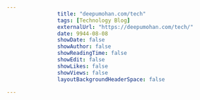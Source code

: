 ---
                title: "deepumohan.com/tech"
                tags: [Technology Blog]
                externalUrl: "https://deepumohan.com/tech/"
                date: 9944-08-08
                showDate: false
                showAuthor: false
                showReadingTime: false
                showEdit: false
                showLikes: false
                showViews: false
                layoutBackgroundHeaderSpace: false
                ---
